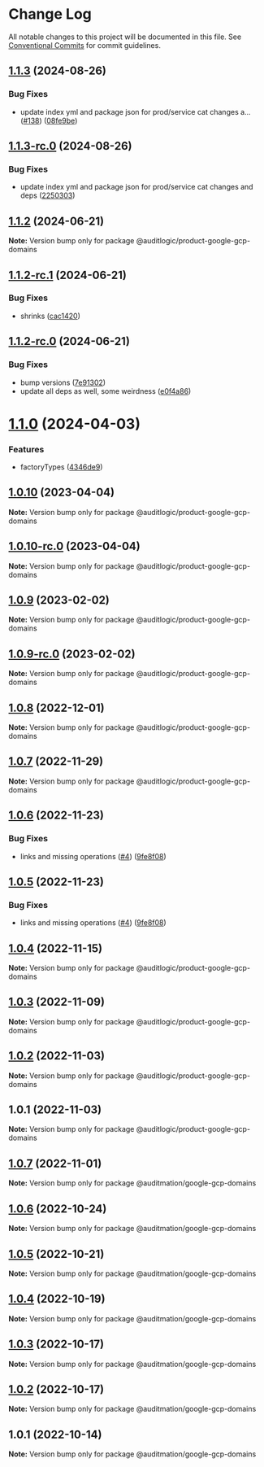 # Change Log

All notable changes to this project will be documented in this file.
See [Conventional Commits](https://conventionalcommits.org) for commit guidelines.

## [1.1.3](https://github.com/auditlogic/product/compare/@auditlogic/product-google-gcp-domains@1.1.2...@auditlogic/product-google-gcp-domains@1.1.3) (2024-08-26)


### Bug Fixes

* update index yml and package json for prod/service cat changes a… ([#138](https://github.com/auditlogic/product/issues/138)) ([08fe9be](https://github.com/auditlogic/product/commit/08fe9beb1c8457462a19bc69caa02e6212d97e1a))





## [1.1.3-rc.0](https://github.com/auditlogic/product/compare/@auditlogic/product-google-gcp-domains@1.1.2...@auditlogic/product-google-gcp-domains@1.1.3-rc.0) (2024-08-26)


### Bug Fixes

* update index yml and package json for prod/service cat changes and deps ([2250303](https://github.com/auditlogic/product/commit/225030363a363608240135b7ebed386b28f01e4b))





## [1.1.2](https://github.com/auditlogic/product/compare/@auditlogic/product-google-gcp-domains@1.1.2-rc.1...@auditlogic/product-google-gcp-domains@1.1.2) (2024-06-21)

**Note:** Version bump only for package @auditlogic/product-google-gcp-domains





## [1.1.2-rc.1](https://github.com/auditlogic/product/compare/@auditlogic/product-google-gcp-domains@1.1.2-rc.0...@auditlogic/product-google-gcp-domains@1.1.2-rc.1) (2024-06-21)


### Bug Fixes

* shrinks ([cac1420](https://github.com/auditlogic/product/commit/cac14200fefcd8183ab69fe89a47bd3f70f563e9))





## [1.1.2-rc.0](https://github.com/auditlogic/product/compare/@auditlogic/product-google-gcp-domains@1.1.0...@auditlogic/product-google-gcp-domains@1.1.2-rc.0) (2024-06-21)


### Bug Fixes

* bump versions ([7e91302](https://github.com/auditlogic/product/commit/7e913023b8b312150ed7762c32fbbe616be71de5))
* update all deps as well, some weirdness ([e0f4a86](https://github.com/auditlogic/product/commit/e0f4a864714e2d3de6bbf3da014d5312fe53be2f))





# [1.1.0](https://github.com/auditlogic/product/compare/@auditlogic/product-google-gcp-domains@1.0.10...@auditlogic/product-google-gcp-domains@1.1.0) (2024-04-03)


### Features

* factoryTypes ([4346de9](https://github.com/auditlogic/product/commit/4346de92693aee892fccf725338ffc7b80ab182b))





## [1.0.10](https://github.com/auditlogic/product/compare/@auditlogic/product-google-gcp-domains@1.0.9...@auditlogic/product-google-gcp-domains@1.0.10) (2023-04-04)

**Note:** Version bump only for package @auditlogic/product-google-gcp-domains





## [1.0.10-rc.0](https://github.com/auditlogic/product/compare/@auditlogic/product-google-gcp-domains@1.0.9...@auditlogic/product-google-gcp-domains@1.0.10-rc.0) (2023-04-04)

**Note:** Version bump only for package @auditlogic/product-google-gcp-domains





## [1.0.9](https://github.com/auditlogic/product/compare/@auditlogic/product-google-gcp-domains@1.0.8...@auditlogic/product-google-gcp-domains@1.0.9) (2023-02-02)

**Note:** Version bump only for package @auditlogic/product-google-gcp-domains





## [1.0.9-rc.0](https://github.com/auditlogic/product/compare/@auditlogic/product-google-gcp-domains@1.0.8...@auditlogic/product-google-gcp-domains@1.0.9-rc.0) (2023-02-02)

**Note:** Version bump only for package @auditlogic/product-google-gcp-domains





## [1.0.8](https://github.com/auditlogic/product/compare/@auditlogic/product-google-gcp-domains@1.0.7...@auditlogic/product-google-gcp-domains@1.0.8) (2022-12-01)

**Note:** Version bump only for package @auditlogic/product-google-gcp-domains





## [1.0.7](https://github.com/auditlogic/product/compare/@auditlogic/product-google-gcp-domains@1.0.6...@auditlogic/product-google-gcp-domains@1.0.7) (2022-11-29)

**Note:** Version bump only for package @auditlogic/product-google-gcp-domains





## [1.0.6](https://github.com/auditlogic/product/compare/@auditlogic/product-google-gcp-domains@1.0.4...@auditlogic/product-google-gcp-domains@1.0.6) (2022-11-23)


### Bug Fixes

* links and missing operations ([#4](https://github.com/auditlogic/product/issues/4)) ([9fe8f08](https://github.com/auditlogic/product/commit/9fe8f08fe7c57fdb79f991ac35bd6ac2e7dcad38))





## [1.0.5](https://github.com/auditlogic/product/compare/@auditlogic/product-google-gcp-domains@1.0.4...@auditlogic/product-google-gcp-domains@1.0.5) (2022-11-23)


### Bug Fixes

* links and missing operations ([#4](https://github.com/auditlogic/product/issues/4)) ([9fe8f08](https://github.com/auditlogic/product/commit/9fe8f08fe7c57fdb79f991ac35bd6ac2e7dcad38))





## [1.0.4](https://github.com/auditlogic/product/compare/@auditlogic/product-google-gcp-domains@1.0.3...@auditlogic/product-google-gcp-domains@1.0.4) (2022-11-15)

**Note:** Version bump only for package @auditlogic/product-google-gcp-domains





## [1.0.3](https://github.com/auditlogic/product/compare/@auditlogic/product-google-gcp-domains@1.0.2...@auditlogic/product-google-gcp-domains@1.0.3) (2022-11-09)

**Note:** Version bump only for package @auditlogic/product-google-gcp-domains





## [1.0.2](https://github.com/auditlogic/product/compare/@auditlogic/product-google-gcp-domains@1.0.1...@auditlogic/product-google-gcp-domains@1.0.2) (2022-11-03)

**Note:** Version bump only for package @auditlogic/product-google-gcp-domains





## 1.0.1 (2022-11-03)

**Note:** Version bump only for package @auditlogic/product-google-gcp-domains





## [1.0.7](https://github.com/auditmation/store-content/compare/@auditmation/google-gcp-domains@1.0.6...@auditmation/google-gcp-domains@1.0.7) (2022-11-01)

**Note:** Version bump only for package @auditmation/google-gcp-domains





## [1.0.6](https://github.com/auditmation/store-content/compare/@auditmation/google-gcp-domains@1.0.5...@auditmation/google-gcp-domains@1.0.6) (2022-10-24)

**Note:** Version bump only for package @auditmation/google-gcp-domains





## [1.0.5](https://github.com/auditmation/store-content/compare/@auditmation/google-gcp-domains@1.0.4...@auditmation/google-gcp-domains@1.0.5) (2022-10-21)

**Note:** Version bump only for package @auditmation/google-gcp-domains





## [1.0.4](https://github.com/auditmation/store-content/compare/@auditmation/google-gcp-domains@1.0.3...@auditmation/google-gcp-domains@1.0.4) (2022-10-19)

**Note:** Version bump only for package @auditmation/google-gcp-domains





## [1.0.3](https://github.com/auditmation/store-content/compare/@auditmation/google-gcp-domains@1.0.2...@auditmation/google-gcp-domains@1.0.3) (2022-10-17)

**Note:** Version bump only for package @auditmation/google-gcp-domains





## [1.0.2](https://github.com/auditmation/store-content/compare/@auditmation/google-gcp-domains@1.0.1...@auditmation/google-gcp-domains@1.0.2) (2022-10-17)

**Note:** Version bump only for package @auditmation/google-gcp-domains





## 1.0.1 (2022-10-14)

**Note:** Version bump only for package @auditmation/google-gcp-domains
